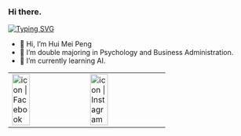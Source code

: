 ### Hi there.
<a href="https://git.io/typing-svg"><img src="https://readme-typing-svg.herokuapp.com?font=Fira+Code&pause=1000&width=435&lines=Hello.+I'm+May." alt="Typing SVG" /></a>


- 👋 Hi, I’m Hui Mei Peng
- 👀 I’m double majoring in Psychology and Business Administration.
- 🌱 I’m currently learning AI.

<table>
  <tbody>
    <tr>
      <td><a herf="https://www.facebook.com/profile.php?id=100001486333811/"><img align="left" src="http://user-images.githubusercontent.com/8935531/161361100-1fe2b952-4a79-48ec-8646-58f1f4f9738c.gif" alt="icon | Facebook" width="50%"/></a></td>
      <td><a herf="https://www.instagram.com/2002_1128_/"><img align="left" src="http://user-images.githubusercontent.com/8935531/161361084=a010cae7=5b98-4d09-a189-03862dc6e86e.gif" alt="icon | Instagram" width="50%"/></a></td>
    </tr>
  </tbody>
</table>
